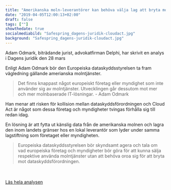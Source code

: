```yaml
---
title: "Amerikanska moln-leverantörer kan behöva välja lag att bryta mot"
date: "2019-04-05T12:00:13+02:00"
draft: false
tags: [""]
showthedate: true
socialmediabild: "Safespring_dagens-juridik-cloudact.jpg"
background: "Safespring_dagens-juridik-cloudact.jpg"
---
```

<div class="ingress"><p>Adam Odmark, biträdande jurist, advokatfirman Delphi, har skrivit en analys i Dagens juridik den 28 mars</p></div>

Enligt Adam Odmark bör den Europeiska dataskyddsstyrelsen ta fram vägledning gällande amerianska molntjänster.

>Det finns knappast något europeiskt företag eller myndighet som inte använder sig av molntjänster. Utvecklingen går dessutom mot mer och mer molnbaserade IT-lösningar. - Adam Odmark

Han menar att risken för kollision mellan dataskyddsförordningen och Cloud Act är något som dessa företag och myndigheter tvingas förhålla sig till redan idag.

En lösning är att fytta ut känslig data från de amerikanska molnen och lagra den inom landets gränser hos en lokal leverantör som lyder under samma lagstiftning som företaget eller myndigheten.

>Europeiska dataskyddsstyrelsen bör skyndsamt agera och tala om vad europeiska företag och myndigheter bör göra för att kunna sälja respektive använda molntjänster utan att behöva oroa sig för att bryta mot dataskyddsförordningen.

<br><br><a href="http://www.dagensjuridik.se/2019/03/kollision-mellan-dataskyddsforordningen-och-usas-cloud-act" id="button">Läs hela analysen</a>
